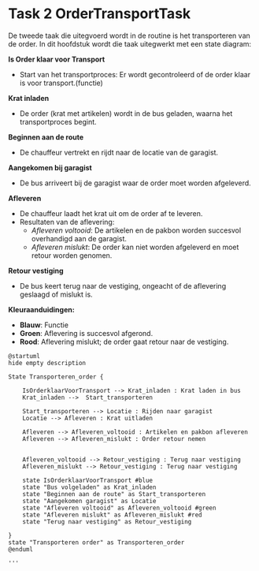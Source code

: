 # Task 2 OrderTransportTask
De tweede taak die uitegvoerd wordt in de routine is het transporteren van de order. In dit hoofdstuk wordt die taak uitegwerkt met een state diagram:

**Is Order klaar voor Transport**
- Start van het transportproces: Er wordt gecontroleerd of de order klaar is voor transport.(functie)

**Krat inladen**
- De order (krat met artikelen) wordt in de bus geladen, waarna het transportproces begint.

**Beginnen aan de route**
- De chauffeur vertrekt en rijdt naar de locatie van de garagist.

**Aangekomen bij garagist**
- De bus arriveert bij de garagist waar de order moet worden afgeleverd.

**Afleveren**
- De chauffeur laadt het krat uit om de order af te leveren.
- Resultaten van de aflevering:
  - *Afleveren voltooid*: De artikelen en de pakbon worden succesvol overhandigd aan de garagist.
  - *Afleveren mislukt*: De order kan niet worden afgeleverd en moet retour worden genomen.

**Retour vestiging**
- De bus keert terug naar de vestiging, ongeacht of de aflevering geslaagd of mislukt is.

**Kleuraanduidingen:**
- **Blauw**: Functie
- **Groen**: Aflevering is succesvol afgerond.
- **Rood**: Aflevering mislukt; de order gaat retour naar de vestiging.

```plantuml
@startuml
hide empty description

State Transporteren_order {

    IsOrderklaarVoorTransport --> Krat_inladen : Krat laden in bus
    Krat_inladen -->  Start_transporteren  

    Start_transporteren --> Locatie : Rijden naar garagist
    Locatie --> Afleveren : Krat uitladen

    Afleveren --> Afleveren_voltooid : Artikelen en pakbon afleveren
    Afleveren --> Afleveren_mislukt : Order retour nemen


    Afleveren_voltooid --> Retour_vestiging : Terug naar vestiging
    Afleveren_mislukt --> Retour_vestiging : Terug naar vestiging

    state IsOrderklaarVoorTransport #blue
    state "Bus volgeladen" as Krat_inladen 
    state "Beginnen aan de route" as Start_transporteren
    state "Aangekomen garagist" as Locatie
    state "Afleveren voltooid" as Afleveren_voltooid #green
    state "Afleveren mislukt" as Afleveren_mislukt #red
    state "Terug naar vestiging" as Retour_vestiging

}
state "Transporteren order" as Transporteren_order
@enduml

'''